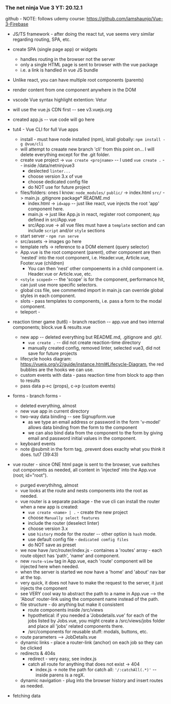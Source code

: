 ### The net ninja Vue 3 YT: 20.12.1

github - NOTE: follows udemy course: https://github.com/iamshaunjp/Vue-3-Firebase

* JS/TS framework - after doing the react tut, vue seems very similar regarding routing, SPA,  etc.
* create SPA (single page app) or widgets
    * handles routing in the browser not the server
    * only a single HTML page is sent to browser with the vue package
    * i.e. a link is handled in vue JS bundle
* Unlike react, you can have multiple root components (parents)
* render content from one component anywhere in the DOM
* vscode Vue syntax highlight extention: Vetur
* will use the vue.js CDN first -- see v3.vuejs.org
* created app.js -- vue code will go here
* tut4 - Vue CLI for full Vue apps
    * install - must have node installed (npm), istall globally: `npm install -g @vue/cli`
    * will attempt to creaate new branch 'cli' from this point on... I will delete everything except for the .git folder.
    * create vue project -> `vue create <projname>` -- I used `vue create .` -- inside /data/netninjvue3
        * deslected `linter... `
        * choose version 3.x of vue
        * choose dedicated config file
        * do NOT use for future project
    * files/folders: ones I know: `node_modules/`  `public/` -> index.html `src/` -> main.js .gitignore package* README.md
        * index.html -> `id=app` -- just like react, vue injects the root 'app' component here.
        * main.js -> just like App.js in react, register root component; `App` defined in src/App.vue
        * src/App.vue -> all vue files must have a `template` section and can include `script` and/or `style` sections
    * start server - `npm run serve`
    * src/assets -> images go here
    * template refs -> reference to a DOM element (query selector)
    * App.vue is the root component (parent), other component are then 'nested' into the root component, i.e. Header.vue, Article.vue, Footer.vue (children)
        * You can then 'nest' other compoenents in a child component i.e. Header.vue or Article.vue, etc.
    * `<style scoped>` -- the 'scope' is for the component, performance hit, can just use more specific selectors.
    * global css file, see commented import in main.js can override global styles in each component.
    * slots - pass templates to components, i.e. pass a form to the modal component.
    * teleport - 

* reaction timer game (tut6) - branch reaction -- app.vue and two internal components; block.vue & results.vue
    * new app -- deleted everything but README.md, .gitignore and .git/.
        * `vue create .` -- did not create reaction-time directory
        * manually created config, removed linter, selected vue3, did not save for future projects
    * lifecycle hooks diagram: https://vuejs.org/v2/guide/instance.html#Lifecycle-Diagram, the red bubbles are the hooks we can use. 
    * custom events with data - pass reaction time from block to app then to results
    * pass data p->c (props), c->p (custom events)

* forms - branch forms - 
    * deleted everything, almost
    * new vue app in current directory
    * two-way data binding -- see Signupform.vue
        * as we type an email address or password in the form 'v-model' allows data binding from the form to the component
        * we can also bind data from the component to the form by giving email and password initial values in the component.
    * keyboard events
    * note @submit in the form tag, .prevent does exaclty what you think it does. tut7 (39:43)
 * vue router - since ONE html page is sent to the browser, vue switches out components as needed, all content in 'injected' into the App.vue (root; id="root").
    * purged everythihng, almost
    * vue looks at the route and nests components into the root as needed.
    * vue router is a separate package - the vue cli can install the router when a new app is created:
        * `vue create <name> | .` - create the new project
        * choose `Manually select features`
        * include the router (deselect linter)
        * choose version 3.x
        * use `history` mode for the router -- other option is `hash` mode.
        * use default config file - `dedicated comfig files`
        * do NOT save as preset
    * we now have /src/router/index.js - containes a 'routes' array - each route object has 'path', 'name' and component.
    * new `route-view` tag in App.vue, each 'route' component will be injected here when needed.
    * when the server is started we now have a 'home' and 'about' nav bar at the top.
    * very quick, it does not have to make the request to the server, it just injects the component
    * see VERY cool way to abstract the path to a name in App.vue --> the 'About' router-link using the component name instead of the path.
    * file structure - do anything but make it consistent
        * route components inside /src/views
        * hypothetical: if you needed a 'Jobsdetails.vue' for each of the jobs listed by Jobs.vue, you might create a /src/views/jobs folder and place all 'jobs' related components there.
        * /src/components for reusable stuff: modals, buttons, etc.
    * route parameters --> JobDetails.vue
    * dynamic links - place a router-link (anchor) on each job so they can be clicked
    * redirects & 404s
        * redirect - very easy, see index.js
        * catch all route for anything that does not exist -> 404
            * index.js -> note the path for catch all: `'/:catchAll(.*)'` -- inside parens is a regX.
    * dynamic navigation - plug into the browser history and insert routes as needed.
* fetching data







    



